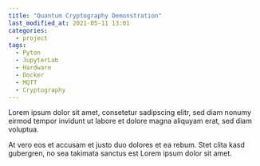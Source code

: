 ```yaml
---
title: "Quantum Cryptography Demonstration"
last_modified_at: 2021-05-11 13:01
categories:
  - project
tags:
  - Pyton
  - JupyterLab
  - Hardware
  - Docker
  - MQTT
  - Cryptography
---
```



Lorem ipsum dolor sit amet, consetetur sadipscing elitr, sed diam nonumy eirmod tempor invidunt ut labore et dolore magna aliquyam erat, sed diam voluptua.

At vero eos et accusam et justo duo dolores et ea rebum. Stet clita kasd gubergren, no sea takimata sanctus est Lorem ipsum dolor sit amet.

